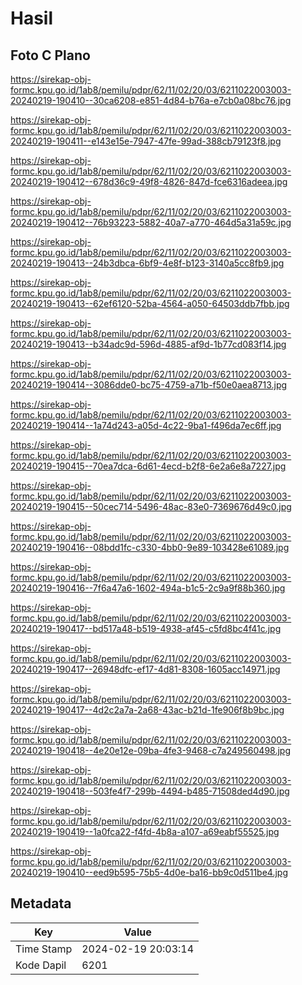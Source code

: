 # Hasil

## Foto C Plano

https://sirekap-obj-formc.kpu.go.id/1ab8/pemilu/pdpr/62/11/02/20/03/6211022003003-20240219-190410--30ca6208-e851-4d84-b76a-e7cb0a08bc76.jpg

https://sirekap-obj-formc.kpu.go.id/1ab8/pemilu/pdpr/62/11/02/20/03/6211022003003-20240219-190411--e143e15e-7947-47fe-99ad-388cb79123f8.jpg

https://sirekap-obj-formc.kpu.go.id/1ab8/pemilu/pdpr/62/11/02/20/03/6211022003003-20240219-190412--678d36c9-49f8-4826-847d-fce6316adeea.jpg

https://sirekap-obj-formc.kpu.go.id/1ab8/pemilu/pdpr/62/11/02/20/03/6211022003003-20240219-190412--76b93223-5882-40a7-a770-464d5a31a59c.jpg

https://sirekap-obj-formc.kpu.go.id/1ab8/pemilu/pdpr/62/11/02/20/03/6211022003003-20240219-190413--24b3dbca-6bf9-4e8f-b123-3140a5cc8fb9.jpg

https://sirekap-obj-formc.kpu.go.id/1ab8/pemilu/pdpr/62/11/02/20/03/6211022003003-20240219-190413--62ef6120-52ba-4564-a050-64503ddb7fbb.jpg

https://sirekap-obj-formc.kpu.go.id/1ab8/pemilu/pdpr/62/11/02/20/03/6211022003003-20240219-190413--b34adc9d-596d-4885-af9d-1b77cd083f14.jpg

https://sirekap-obj-formc.kpu.go.id/1ab8/pemilu/pdpr/62/11/02/20/03/6211022003003-20240219-190414--3086dde0-bc75-4759-a71b-f50e0aea8713.jpg

https://sirekap-obj-formc.kpu.go.id/1ab8/pemilu/pdpr/62/11/02/20/03/6211022003003-20240219-190414--1a74d243-a05d-4c22-9ba1-f496da7ec6ff.jpg

https://sirekap-obj-formc.kpu.go.id/1ab8/pemilu/pdpr/62/11/02/20/03/6211022003003-20240219-190415--70ea7dca-6d61-4ecd-b2f8-6e2a6e8a7227.jpg

https://sirekap-obj-formc.kpu.go.id/1ab8/pemilu/pdpr/62/11/02/20/03/6211022003003-20240219-190415--50cec714-5496-48ac-83e0-7369676d49c0.jpg

https://sirekap-obj-formc.kpu.go.id/1ab8/pemilu/pdpr/62/11/02/20/03/6211022003003-20240219-190416--08bdd1fc-c330-4bb0-9e89-103428e61089.jpg

https://sirekap-obj-formc.kpu.go.id/1ab8/pemilu/pdpr/62/11/02/20/03/6211022003003-20240219-190416--7f6a47a6-1602-494a-b1c5-2c9a9f88b360.jpg

https://sirekap-obj-formc.kpu.go.id/1ab8/pemilu/pdpr/62/11/02/20/03/6211022003003-20240219-190417--bd517a48-b519-4938-af45-c5fd8bc4f41c.jpg

https://sirekap-obj-formc.kpu.go.id/1ab8/pemilu/pdpr/62/11/02/20/03/6211022003003-20240219-190417--26948dfc-ef17-4d81-8308-1605acc14971.jpg

https://sirekap-obj-formc.kpu.go.id/1ab8/pemilu/pdpr/62/11/02/20/03/6211022003003-20240219-190417--4d2c2a7a-2a68-43ac-b21d-1fe906f8b9bc.jpg

https://sirekap-obj-formc.kpu.go.id/1ab8/pemilu/pdpr/62/11/02/20/03/6211022003003-20240219-190418--4e20e12e-09ba-4fe3-9468-c7a249560498.jpg

https://sirekap-obj-formc.kpu.go.id/1ab8/pemilu/pdpr/62/11/02/20/03/6211022003003-20240219-190418--503fe4f7-299b-4494-b485-71508ded4d90.jpg

https://sirekap-obj-formc.kpu.go.id/1ab8/pemilu/pdpr/62/11/02/20/03/6211022003003-20240219-190419--1a0fca22-f4fd-4b8a-a107-a69eabf55525.jpg

https://sirekap-obj-formc.kpu.go.id/1ab8/pemilu/pdpr/62/11/02/20/03/6211022003003-20240219-190410--eed9b595-75b5-4d0e-ba16-bb9c0d511be4.jpg


## Metadata

| Key        | Value               |
| ---------- | ------------------- |
| Time Stamp | 2024-02-19 20:03:14 |
| Kode Dapil | 6201                |



